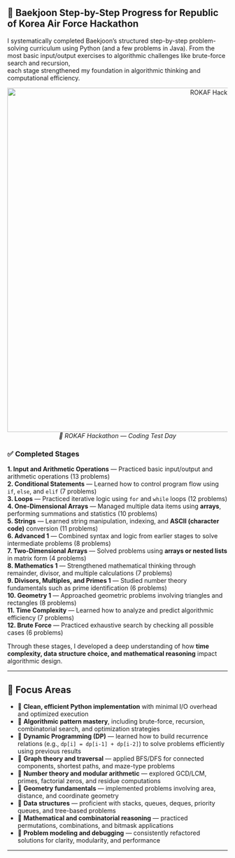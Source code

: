 ## 🧠 Baekjoon Step-by-Step Progress for **Republic of Korea Air Force Hackathon**

I systematically completed Baekjoon’s structured step-by-step problem-solving curriculum using Python (and a few problems in Java).
From the most basic input/output exercises to algorithmic challenges like brute-force search and recursion,  
each stage strengthened my foundation in algorithmic thinking and computational efficiency.

<p align="center">
  <img width="1056" height="787" src="https://github.com/user-attachments/assets/087f839e-5c33-427c-a15f-a32d78fd0abf" alt="ROKAF Hackathon Coding Test Day"/>
  <br/>
  <em>📅 ROKAF Hackathon — Coding Test Day</em>
</p>

### ✅ Completed Stages

**1. Input and Arithmetic Operations** — Practiced basic input/output and arithmetic operations (13 problems)  
**2. Conditional Statements** — Learned how to control program flow using `if`, `else`, and `elif` (7 problems)  
**3. Loops** — Practiced iterative logic using `for` and `while` loops (12 problems)  
**4. One-Dimensional Arrays** — Managed multiple data items using **arrays**, performing summations and statistics (10 problems)  
**5. Strings** — Learned string manipulation, indexing, and **ASCII (character code)** conversion (11 problems)  
**6. Advanced 1** — Combined syntax and logic from earlier stages to solve intermediate problems (8 problems)  
**7. Two-Dimensional Arrays** — Solved problems using **arrays or nested lists** in matrix form (4 problems)  
**8. Mathematics 1** — Strengthened mathematical thinking through remainder, divisor, and multiple calculations (7 problems)  
**9. Divisors, Multiples, and Primes 1** — Studied number theory fundamentals such as prime identification (6 problems)  
**10. Geometry 1** — Approached geometric problems involving triangles and rectangles (8 problems)  
**11. Time Complexity** — Learned how to analyze and predict algorithmic efficiency (7 problems)  
**12. Brute Force** — Practiced exhaustive search by checking all possible cases (6 problems)

Through these stages, I developed a deep understanding of how **time complexity, data structure choice, and mathematical reasoning** impact algorithmic design.

---

## 📘 Focus Areas
- 🧩 **Clean, efficient Python implementation** with minimal I/O overhead and optimized execution  
- 🔁 **Algorithmic pattern mastery**, including brute-force, recursion, combinatorial search, and optimization strategies  
- 🧠 **Dynamic Programming (DP)** — learned how to build recurrence relations (e.g., `dp[i] = dp[i-1] + dp[i-2]`) to solve problems efficiently using previous results  
- 🌉 **Graph theory and traversal** — applied BFS/DFS for connected components, shortest paths, and maze-type problems  
- 🧮 **Number theory and modular arithmetic** — explored GCD/LCM, primes, factorial zeros, and residue computations  
- 📐 **Geometry fundamentals** — implemented problems involving area, distance, and coordinate geometry  
- 🧱 **Data structures** — proficient with stacks, queues, deques, priority queues, and tree-based problems  
- 🔢 **Mathematical and combinatorial reasoning** — practiced permutations, combinations, and bitmask applications  
- 🔧 **Problem modeling and debugging** — consistently refactored solutions for clarity, modularity, and performance  


---

